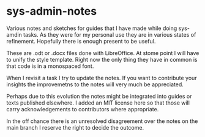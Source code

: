 # sys-admin-notes

Various notes and sketches for guides that I have made while doing sys-amdin tasks. As they were for my personal use they are in various states of refinement.  Hopefully there is enough present to be useful. 

These are .odt or .docx files done with LibreOffice.  At stome point I will have to unify the style template.  Right now the only thing they have in common is that code is in a monospaced font.

When I revisit a task I try to update the notes. If you want to contribute your insights the improvemetns to the notes will very much be appreciated.

Perhaps due to this evolution the notes might be integrated into guides or texts published elsewhere. I added an MIT license here so that those will carry acknowledgements to contributors where appropriate.

In the off chance there is an unresolved disagreement over the notes on the main branch I reserve the right to decide the outcome.
